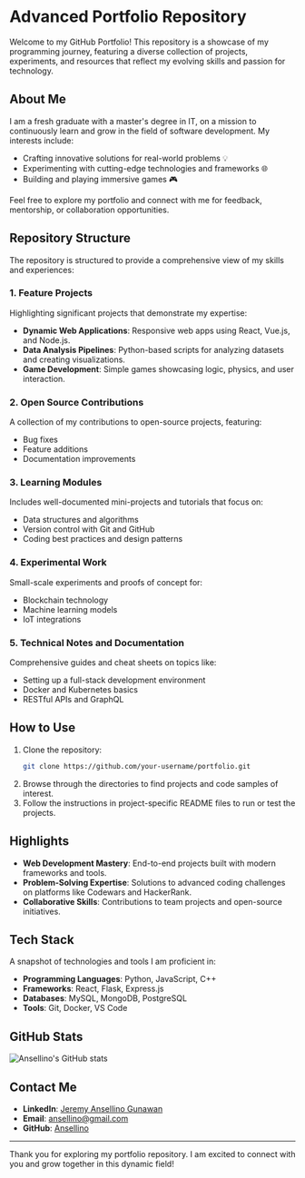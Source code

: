 # Advanced Portfolio Repository

Welcome to my GitHub Portfolio! This repository is a showcase of my programming journey, featuring a diverse collection of projects, experiments, and resources that reflect my evolving skills and passion for technology.

## About Me

I am a fresh graduate with a master's degree in IT, on a mission to continuously learn and grow in the field of software development. My interests include:

- Crafting innovative solutions for real-world problems 💡
- Experimenting with cutting-edge technologies and frameworks 🌐
- Building and playing immersive games 🎮

Feel free to explore my portfolio and connect with me for feedback, mentorship, or collaboration opportunities.

## Repository Structure

The repository is structured to provide a comprehensive view of my skills and experiences:

### 1. **Feature Projects**

Highlighting significant projects that demonstrate my expertise:
- **Dynamic Web Applications**: Responsive web apps using React, Vue.js, and Node.js.
- **Data Analysis Pipelines**: Python-based scripts for analyzing datasets and creating visualizations.
- **Game Development**: Simple games showcasing logic, physics, and user interaction.

### 2. **Open Source Contributions**

A collection of my contributions to open-source projects, featuring:
- Bug fixes
- Feature additions
- Documentation improvements

### 3. **Learning Modules**

Includes well-documented mini-projects and tutorials that focus on:
- Data structures and algorithms
- Version control with Git and GitHub
- Coding best practices and design patterns

### 4. **Experimental Work**

Small-scale experiments and proofs of concept for:
- Blockchain technology
- Machine learning models
- IoT integrations

### 5. **Technical Notes and Documentation**

Comprehensive guides and cheat sheets on topics like:
- Setting up a full-stack development environment
- Docker and Kubernetes basics
- RESTful APIs and GraphQL

## How to Use

1. Clone the repository:
   ```bash
   git clone https://github.com/your-username/portfolio.git
   ```
2. Browse through the directories to find projects and code samples of interest.
3. Follow the instructions in project-specific README files to run or test the projects.

## Highlights

- **Web Development Mastery**: End-to-end projects built with modern frameworks and tools.
- **Problem-Solving Expertise**: Solutions to advanced coding challenges on platforms like Codewars and HackerRank.
- **Collaborative Skills**: Contributions to team projects and open-source initiatives.

## Tech Stack

A snapshot of technologies and tools I am proficient in:

- **Programming Languages**: Python, JavaScript, C++
- **Frameworks**: React, Flask, Express.js
- **Databases**: MySQL, MongoDB, PostgreSQL
- **Tools**: Git, Docker, VS Code

## GitHub Stats
![Ansellino's GitHub stats](https://github-readme-stats.vercel.app/api?username=Ansellino&show_icons=true&theme=radical)

## Contact Me

- **LinkedIn**: [Jeremy Ansellino Gunawan](https://www.linkedin.com/in/jeremy-ansellino-gunawan/)
- **Email**: [ansellino@gmail.com](mailto:ansellino@gmail.com)
- **GitHub**: [Ansellino](https://github.com/Ansellino)

---

Thank you for exploring my portfolio repository. I am excited to connect with you and grow together in this dynamic field!
